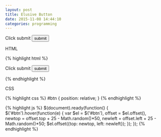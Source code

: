 ```yaml
---
layout: post
title: Elusive Button
date: 2015-11-08 14:44:10
categories: programming
---
```


<style>
#btn {
  position: relative;
}
</style>

<form onsubmit="return false">
  Click submit
  <input id="btn" type="button" value="submit" onclick="$('#msg').html('you got me');"><br/>
  <div id="msg"></div>
</form>

<script>
$(document).ready(function() {
  $('#btn').hover(function(e) {
    var $el = $('#btn'),
        offset = $el.offset(),
        newtop = offset.top + 25 - Math.random()*50,
        newleft = offset.left + 25 - Math.random()*50;
    $el.offset({top: newtop, left: newleft});
  });
});
</script>

HTML

{% highlight html %}
<form onsubmit="return false">
  Click submit
  <input id="btn" type="button" value="submit" onclick="$('#msg').html('you got me');"><br/>
  <div id="msg"></div>
</form>
{% endhighlight %}


CSS

{% highlight css %}
#btn {
  position: relative;
}
{% endhighlight %}

{% highlight js %}
$(document).ready(function() {
  $('#btn').hover(function(e) {
    var $el = $('#btn'),
        offset = $el.offset(),
        newtop = offset.top + 25 - Math.random()*50,
        newleft = offset.left + 25 - Math.random()*50;
    $el.offset({top: newtop, left: newleft});
  });
});
{% endhighlight %}
